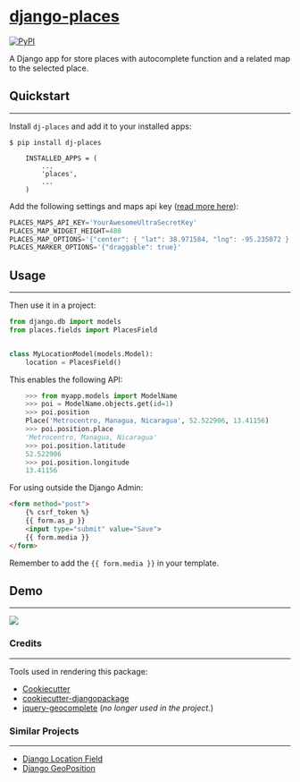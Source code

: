 # [django-places](https://pypi.org/project/dj-places/)

[![PyPI](https://badge.fury.io/py/dj-places.png)](https://badge.fury.io/py/dj-places)

A Django app for store places with autocomplete function and a related map to the selected place.


## Quickstart
----------

Install `dj-places` and add it to your installed apps:

```
$ pip install dj-places
```

```
    INSTALLED_APPS = (
    	...
    	'places',
    	...
    )
```

Add the following settings and maps api key ([read more here](https://developers.google.com/maps/documentation/javascript/reference/map)):

```python
PLACES_MAPS_API_KEY='YourAwesomeUltraSecretKey'
PLACES_MAP_WIDGET_HEIGHT=480
PLACES_MAP_OPTIONS='{"center": { "lat": 38.971584, "lng": -95.235072 }, "zoom": 10}'
PLACES_MARKER_OPTIONS='{"draggable": true}'
```

## Usage
--------

Then use it in a project:

```python
from django.db import models
from places.fields import PlacesField


class MyLocationModel(models.Model):
    location = PlacesField()

```

This enables the following API:

```python
    >>> from myapp.models import ModelName
    >>> poi = ModelName.objects.get(id=1)
    >>> poi.position
    Place('Metrocentro, Managua, Nicaragua', 52.522906, 13.41156)
    >>> poi.position.place
    'Metrocentro, Managua, Nicaragua'
    >>> poi.position.latitude
    52.522906
    >>> poi.position.longitude
    13.41156
```

For using outside the Django Admin:

```html
<form method="post">
    {% csrf_token %}
    {{ form.as_p }}
    <input type="submit" value="Save">
    {{ form.media }}
</form>
```
Remember to add the `{{ form.media }}` in your template.

## Demo
------

![](http://g.recordit.co/LheQH0HDMR.gif)

### Credits
---------

Tools used in rendering this package:

*  [Cookiecutter](https://github.com/audreyr/cookiecutter)
*  [cookiecutter-djangopackage](https://github.com/pydanny/cookiecutter-djangopackage)
*  [jquery-geocomplete](https://github.com/ubilabs/geocomplete) (_no longer used in the project._)

### Similar Projects
------------

*  [Django Location Field](https://github.com/caioariede/django-location-field)
*  [Django GeoPosition](https://github.com/philippbosch/django-geoposition)

